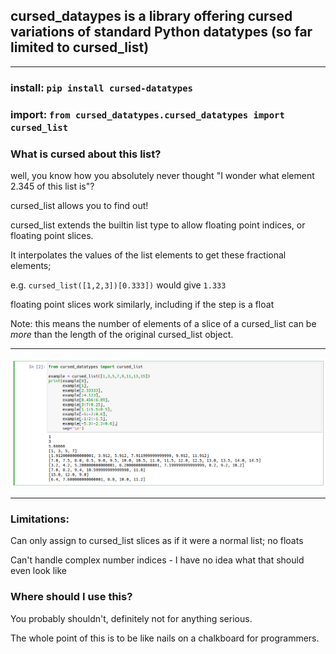 ## cursed\_dataypes is a library offering cursed variations of standard Python datatypes (so far limited to cursed\_list)

---

### install: `pip install cursed-datatypes`

### import: `from cursed_datatypes.cursed_datatypes import cursed_list`


### What is cursed about this list?

well, you know how you absolutely never thought "I wonder what element 2.345 of this list is"? 

cursed\_list allows you to find out! 

cursed\_list extends the builtin list type to allow floating point indices, or floating point slices.

It interpolates the values of the list elements to get these fractional elements; 

e.g. `cursed_list([1,2,3])[0.333])` would give `1.333`

floating point slices work similarly, including if the step is a float 

Note: this means the number of elements of a slice of a cursed\_list can be *more* than the length of the 
      original cursed\_list object. 

---

![cursed list demo screenshot](cursed_python.png)

---

### Limitations:
Can only assign to cursed\_list slices as if it were a normal list; no floats

Can't handle complex number indices - I have no idea what that should even look like

### Where should I use this?
You probably shouldn't, definitely not for anything serious. 

The whole point of this is to be like nails on a chalkboard for programmers.


